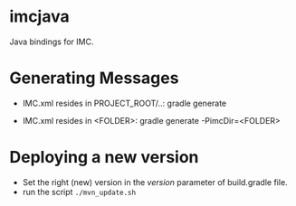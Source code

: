 imcjava
=======

Java bindings for IMC.

# Generating Messages

* IMC.xml resides in PROJECT_ROOT/..:
gradle generate

* IMC.xml resides in \<FOLDER\>:
gradle generate -PimcDir=\<FOLDER\>

# Deploying a new version

* Set the right (new) version in the *version* parameter of build.gradle file.
* run the script ```./mvn_update.sh```
